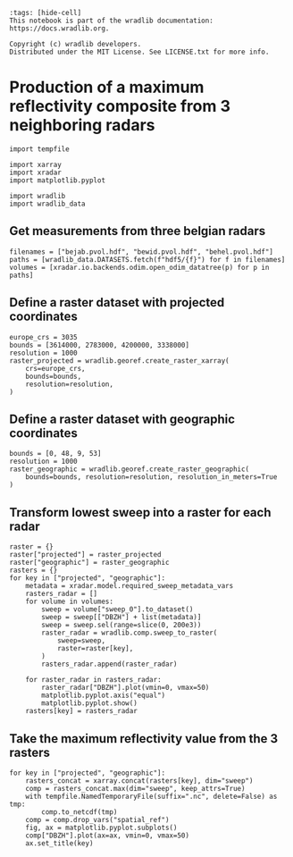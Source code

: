 ```{raw-cell}
:tags: [hide-cell]
This notebook is part of the wradlib documentation: https://docs.wradlib.org.

Copyright (c) wradlib developers.
Distributed under the MIT License. See LICENSE.txt for more info.
```

# Production of a maximum reflectivity composite from 3 neighboring radars

```{code-cell} python
import tempfile

import xarray
import xradar
import matplotlib.pyplot

import wradlib
import wradlib_data
```

## Get measurements from three belgian radars

```{code-cell} python
filenames = ["bejab.pvol.hdf", "bewid.pvol.hdf", "behel.pvol.hdf"]
paths = [wradlib_data.DATASETS.fetch(f"hdf5/{f}") for f in filenames]
volumes = [xradar.io.backends.odim.open_odim_datatree(p) for p in paths]
```

## Define a raster dataset with projected coordinates

```{code-cell} python
europe_crs = 3035
bounds = [3614000, 2783000, 4200000, 3338000]
resolution = 1000
raster_projected = wradlib.georef.create_raster_xarray(
    crs=europe_crs,
    bounds=bounds,
    resolution=resolution,
)
```

## Define a raster dataset with geographic coordinates

```{code-cell} python
bounds = [0, 48, 9, 53]
resolution = 1000
raster_geographic = wradlib.georef.create_raster_geographic(
    bounds=bounds, resolution=resolution, resolution_in_meters=True
)
```

## Transform lowest sweep into a raster for each radar

```{code-cell} python
raster = {}
raster["projected"] = raster_projected
raster["geographic"] = raster_geographic
rasters = {}
for key in ["projected", "geographic"]:
    metadata = xradar.model.required_sweep_metadata_vars
    rasters_radar = []
    for volume in volumes:
        sweep = volume["sweep_0"].to_dataset()
        sweep = sweep[["DBZH"] + list(metadata)]
        sweep = sweep.sel(range=slice(0, 200e3))
        raster_radar = wradlib.comp.sweep_to_raster(
            sweep=sweep,
            raster=raster[key],
        )
        rasters_radar.append(raster_radar)

    for raster_radar in rasters_radar:
        raster_radar["DBZH"].plot(vmin=0, vmax=50)
        matplotlib.pyplot.axis("equal")
        matplotlib.pyplot.show()
    rasters[key] = rasters_radar
```

## Take the maximum reflectivity value from the 3 rasters
```{code-cell} python
for key in ["projected", "geographic"]:
    rasters_concat = xarray.concat(rasters[key], dim="sweep")
    comp = rasters_concat.max(dim="sweep", keep_attrs=True)
    with tempfile.NamedTemporaryFile(suffix=".nc", delete=False) as tmp:
        comp.to_netcdf(tmp)
    comp = comp.drop_vars("spatial_ref")
    fig, ax = matplotlib.pyplot.subplots()
    comp["DBZH"].plot(ax=ax, vmin=0, vmax=50)
    ax.set_title(key)
```
